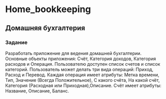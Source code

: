 # Home_bookkeeping

## Домашняя бухгалтерия

### Задание
Разработать приложение для ведения домашней бухгалтерии.
Основные объекты приложения: Счёт, Категория доходов, Категория расходов и Операция. 
Пользователю доступен список счетов и список категорий. 
Пользователь может делать три вида операций: Приход, Расход и Перевод.
Каждая операция имеет атрибуты: Метка времени, Тип, Значение (Всегда Положительное), 
С какого счёта, На какой счёт, Категория (Расходная или Приходная),Описание.
Счёт имеет атрибуты: Название, Описание, Баланс.

